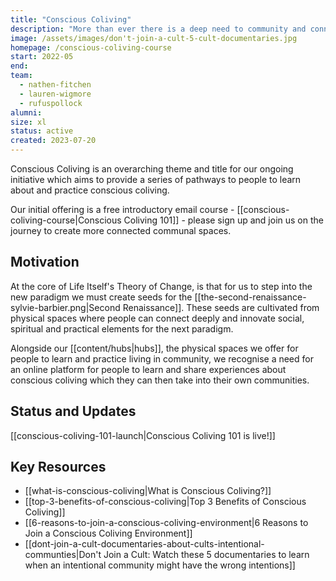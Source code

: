 ```yaml
---
title: "Conscious Coliving"
description: "More than ever there is a deep need to community and connection. Our Conscious Coliving project aims to bring knowledge about living consciously in community to everyone"
image: /assets/images/don't-join-a-cult-5-cult-documentaries.jpg
homepage: /conscious-coliving-course
start: 2022-05
end:
team:
  - nathen-fitchen
  - lauren-wigmore
  - rufuspollock
alumni:
size: xl
status: active
created: 2023-07-20
---
```


Conscious Coliving is an overarching theme and title for our ongoing initiative which aims to provide a series of pathways to people to learn about and practice conscious coliving. 

Our initial offering is a free introductory email course - [[conscious-coliving-course|Conscious Coliving 101]] - please sign up and join us on the journey to create more connected communal spaces. 
## Motivation

At the core of Life Itself's Theory of Change, is that for us to step into the new paradigm we must create seeds for the [[the-second-renaissance-sylvie-barbier.png|Second Renaissance]]. These seeds are cultivated from physical spaces where people can connect deeply and innovate social, spiritual and practical elements for the next paradigm. 

Alongside our [[content/hubs|hubs]], the physical spaces we offer for people to learn and practice living in community, we recognise a need for an online platform for people to learn and share experiences about conscious coliving which they can then take into their own communities.

## Status and Updates

[[conscious-coliving-101-launch|Conscious Coliving 101 is live!]]

## Key Resources 

- [[what-is-conscious-coliving|What is Conscious Coliving?]]
- [[top-3-benefits-of-conscious-coliving|Top 3 Benefits of Conscious Coliving]]
- [[6-reasons-to-join-a-conscious-coliving-environment|6 Reasons to Join a Conscious Coliving Environment]]
- [[dont-join-a-cult-documentaries-about-cults-intentional-communties|Don't Join a Cult: Watch these 5 documentaries to learn when an intentional community might have the wrong intentions]]
